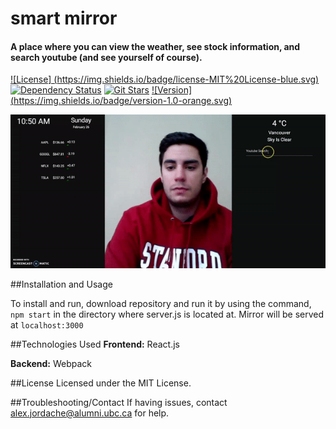 # smart mirror

#### A place where you can view the weather, see stock information, and search youtube (and see yourself of course).

[![License] (https://img.shields.io/badge/license-MIT%20License-blue.svg)]()
[![Dependency Status](https://img.shields.io/david/therealAJ/smart-mirror.svg)](https://david-dm.org/therealAJ/smart-mirror)
[![Git Stars](https://img.shields.io/github/stars/therealAJ/smart-mirror.svg)](https://github.com/therealAJ/smart-mirror)
[![Version] (https://img.shields.io/badge/version-1.0-orange.svg)]()

![alt tag](https://raw.githubusercontent.com/therealAJ/smart-mirror/master/demo.gif)

##Installation and Usage

To install and run, download repository and run it by using the command, ```npm start``` in the directory where server.js is located at. 
Mirror will be served at ``` localhost:3000 ```

##Technologies Used
**Frontend:** React.js

**Backend:** Webpack

##License
Licensed under the MIT License.

##Troubleshooting/Contact
If having issues, contact alex.jordache@alumni.ubc.ca for help.
